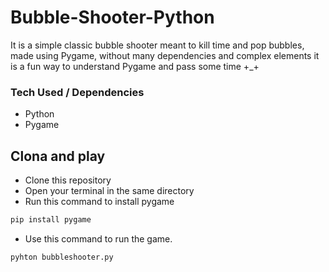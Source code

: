 # Bubble-Shooter-Python
It is a simple classic bubble shooter meant to kill time and pop bubbles, made using Pygame, without many dependencies and complex elements it is a fun way to understand Pygame and pass some time +_+ 

### Tech Used / Dependencies
- Python
- Pygame

## Clona and play
- Clone this repository
- Open your terminal in the same directory
- Run this command to install pygame
```bash
pip install pygame
```
- Use this command to run the game.
```bash
pyhton bubbleshooter.py
```
